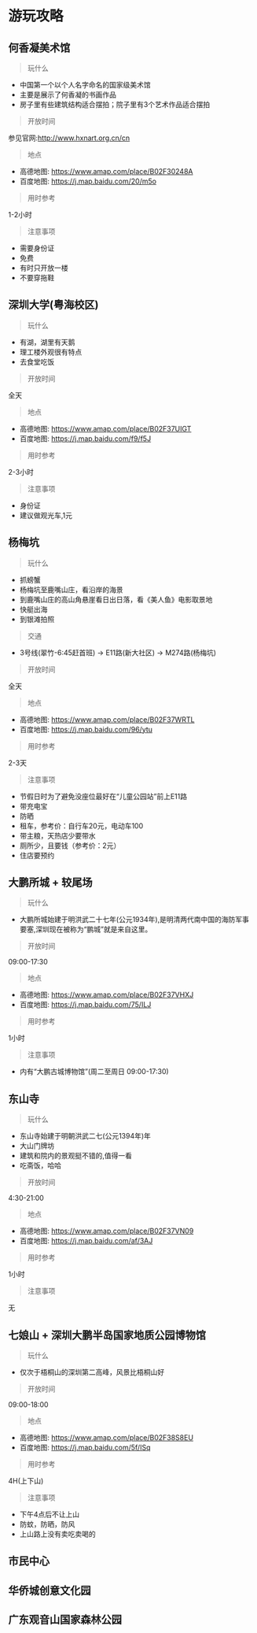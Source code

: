# 游玩攻略

## 何香凝美术馆

> 玩什么

- 中国第一个以个人名字命名的国家级美术馆
- 主要是展示了何香凝的书画作品
- 房子里有些建筑结构适合摆拍；院子里有3个艺术作品适合摆拍

> 开放时间

参见官网:<http://www.hxnart.org.cn/cn>

> 地点

- 高德地图: <https://www.amap.com/place/B02F30248A>
- 百度地图: <https://j.map.baidu.com/20/m5o>

> 用时参考

1-2小时

> 注意事项

- 需要身份证
- 免费
- 有时只开放一楼
- 不要穿拖鞋

## 深圳大学(粤海校区)

> 玩什么

- 有湖，湖里有天鹅
- 理工楼外观很有特点
- 去食堂吃饭

> 开放时间

全天

> 地点

- 高德地图: <https://www.amap.com/place/B02F37UIGT>
- 百度地图: <https://j.map.baidu.com/f9/f5J>

> 用时参考

2-3小时

> 注意事项

- 身份证
- 建议做观光车,1元

## 杨梅坑

> 玩什么

- 抓螃蟹
- 杨梅坑至鹿嘴山庄，看沿岸的海景
- 到鹿嘴山庄的高山角悬崖看日出日落，看《美人鱼》电影取景地
- 快艇出海
- 到银滩拍照

> 交通

- 3号线(翠竹-6:45赶首班) -> E11路(新大社区) -> M274路(杨梅坑)

> 开放时间

全天

> 地点

- 高德地图: <https://www.amap.com/place/B02F37WRTL>
- 百度地图: <https://j.map.baidu.com/96/ytu>

> 用时参考

2-3天

> 注意事项

- 节假日时为了避免没座位最好在“儿童公园站”前上E11路
- 带充电宝
- 防晒
- 租车，参考价：自行车20元，电动车100
- 带主粮，天热店少要带水
- 厕所少，且要钱（参考价：2元）
- 住店要预约

## 大鹏所城 + 较尾场

> 玩什么

- 大鹏所城始建于明洪武二十七年(公元1934年),是明清两代南中国的海防军事要塞,深圳现在被称为“鹏城”就是来自这里。

> 开放时间

09:00-17:30

> 地点

- 高德地图: <https://www.amap.com/place/B02F37VHXJ>
- 百度地图: <https://j.map.baidu.com/75/ILJ>

> 用时参考

1小时

> 注意事项

- 内有“大鹏古城博物馆”(周二至周日 09:00-17:30)

## 东山寺

> 玩什么

- 东山寺始建于明朝洪武二七(公元1394年)年
- 大山门牌坊
- 建筑和院内的景观挺不错的,值得一看
- 吃斋饭，哈哈

> 开放时间

4:30-21:00

> 地点

- 高德地图: <https://www.amap.com/place/B02F37VN09>
- 百度地图: <https://j.map.baidu.com/af/3AJ>

> 用时参考

1小时

> 注意事项

无

## 七娘山 + 深圳大鹏半岛国家地质公园博物馆

> 玩什么

- 仅次于梧桐山的深圳第二高峰，风景比梧桐山好

> 开放时间

09:00-18:00

> 地点

- 高德地图: <https://www.amap.com/place/B02F38S8EU>
- 百度地图: <https://j.map.baidu.com/5f/ISq>

> 用时参考

4H(上下山)

> 注意事项

- 下午4点后不让上山
- 防蚊，防晒，防风
- 上山路上没有卖吃卖喝的

## 市民中心

## 华侨城创意文化园

## 广东观音山国家森林公园

<!-- 

##

> 玩什么



> 开放时间



> 地点

- 高德地图: <>
- 百度地图: <>

> 用时参考



> 注意事项


-->
